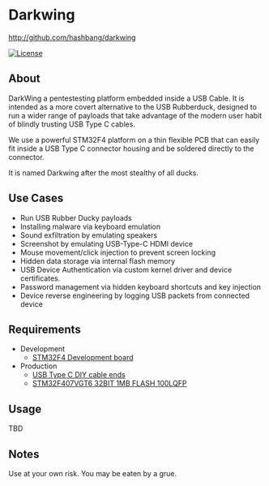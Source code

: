 # Darkwing #

<http://github.com/hashbang/darkwing>

[![License][license-badge]][license]

[license-badge]: https://img.shields.io/github/license/hashbang/darkwing.svg
[license]: https://github.com/hashbang/darkwing/blob/master/LICENSE.md

## About ##

  DarkWing a pentestesting platform embedded inside a USB Cable. It is intended
  as a more covert alternative to the USB Rubberduck, designed to run a wider
  range of payloads that take advantage of the modern user habit of blindly
  trusting USB Type C cables.

  We use a powerful STM32F4 platform on a thin flexible PCB that can easily
  fit inside a USB Type C connector housing and be soldered directly to the
  connector.

  It is named Darkwing after the most stealthy of all ducks.

## Use Cases ##

  * Run USB Rubber Ducky payloads
  * Installing malware via keyboard emulation
  * Sound exfiltration by emulating speakers
  * Screenshot by emulating USB-Type-C HDMI device
  * Mouse movement/click injection to prevent screen locking
  * Hidden data storage via internal flash memory
  * USB Device Authentication via custom kernel driver and device certificates.
  * Password management via hidden keyboard shortcuts and key injection
  * Device reverse engineering by logging USB packets from connected device

## Requirements ##

  * Development
    * [STM32F4 Development board][1]
  * Production
    * [USB Type C DIY cable ends][2]
    * [STM32F407VGT6 32BIT 1MB FLASH 100LQFP][3]

  [1]: https://www.digikey.com/product-detail/en/stmicro/STM32F407G-DISC1/497-16287-ND/5824404
  [2]: http://a.co/i35r3DK]
  [3]: https://www.digikey.com/product-detail/en/stmicroelectronics/STM32F407VGT6/497-11605-ND/2747117

## Usage ##

TBD

## Notes ##

  Use at your own risk. You may be eaten by a grue.
